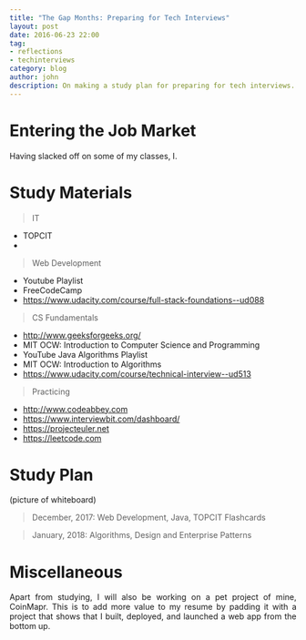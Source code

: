 ```yaml
---
title: "The Gap Months: Preparing for Tech Interviews"
layout: post
date: 2016-06-23 22:00
tag:
- reflections
- techinterviews
category: blog
author: john
description: On making a study plan for preparing for tech interviews.
---
```


# Entering the Job Market
Having slacked off on some of my classes, I. 

# Study Materials
> IT
* TOPCIT
* 

> Web Development
* Youtube Playlist
* FreeCodeCamp
* https://www.udacity.com/course/full-stack-foundations--ud088

> CS Fundamentals
* http://www.geeksforgeeks.org/
* MIT OCW: Introduction to Computer Science and Programming
* YouTube Java Algorithms Playlist
* MIT OCW: Introduction to Algorithms
* https://www.udacity.com/course/technical-interview--ud513

> Practicing
* http://www.codeabbey.com
* https://www.interviewbit.com/dashboard/
* https://projecteuler.net
* https://leetcode.com

# Study Plan

(picture of whiteboard)

> December, 2017: Web Development, Java, TOPCIT Flashcards

> January, 2018: Algorithms, Design and Enterprise Patterns

# Miscellaneous

<p align="justify">Apart from studying, I will also be working on a pet project of mine, CoinMapr. This is to add more value to my resume by padding it with a project that shows that I built, deployed, and launched a web app from the bottom up.</p>
